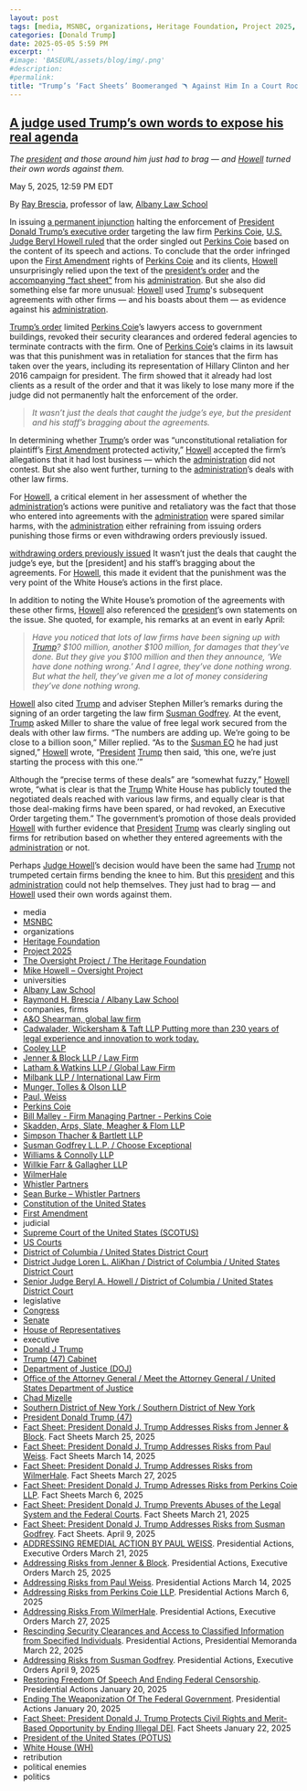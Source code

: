 ```yaml
---
layout: post
tags: [media, MSNBC, organizations, Heritage Foundation, Project 2025, The Oversight Project / The Heritage Foundation, Mike Howell – Oversight Project, universities, Albany Law School, Raymond H. Brescia / Albany Law School, companies firms, A&O Shearman global law firm, Cadwalader Wickersham & Taft LLP Putting more than 230 years of legal experience and innovation to work today., Cooley LLP, Jenner & Block LLP / Law Firm, Latham & Watkins LLP / Global Law Firm, Milbank LLP / International Law Firm, Munger Tolles & Olson LLP, Paul Weiss, Perkins Coie, Bill Malley - Firm Managing Partner - Perkins Coie, Skadden Arps Slate Meagher & Flom LLP, Simpson Thacher & Bartlett LLP, Susman Godfrey L.L.P. / Choose Exceptional, Williams & Connolly LLP, Willkie Farr & Gallagher LLP, WilmerHale, Whistler Partners, Sean Burke – Whistler Partners, Constitution of the United States, First Amendment, judicial, Supreme Court of the United States (SCOTUS), US Courts, District of Columbia / United States District Court, District Judge Loren L. AliKhan / District of Columbia / United States District Court, Senior Judge Beryl A. Howell / District of Columbia / United States District Court, legislative, Congress, Senate, House of Representatives, executive, Donald J Trump, Trump (47) Cabinet, Department of Justice (DOJ), Office of the Attorney General / Meet the Attorney General / United States Department of Justice, Chad Mizelle, Southern District of New York / Southern District of New York, President Donald Trump (47), Fact Sheet –  President Donald J. Trump Addresses Risks from Jenner & Block. Fact Sheets March 25 2025, Fact Sheet –  President Donald J. Trump Addresses Risks from Paul Weiss. Fact Sheets March 14 2025, Fact Sheet –  President Donald J. Trump Addresses Risks from WilmerHale. Fact Sheets March 27 2025, Fact Sheet –  President Donald J. Trump Adresses Risks from Perkins Coie LLP. Fact Sheets March 6 2025, Fact Sheet –  President Donald J. Trump Prevents Abuses of the Legal System and the Federal Courts. Fact Sheets March 21 2025, Fact Sheet –  President Donald J. Trump Addresses Risks from Susman Godfrey. Fact Sheets. April 9 2025, ADDRESSING REMEDIAL ACTION BY PAUL WEISS. Presidential Actions Executive Orders March 21 2025, Addressing Risks from Jenner & Block. Presidential Actions Executive Orders March 25 2025, Addressing Risks from Paul Weiss. Presidential Actions March 14 2025, Addressing Risks from Perkins Coie LLP. Presidential Actions March 6 2025, Addressing Risks From WilmerHale. Presidential Actions Executive Orders March 27 2025, Rescinding Security Clearances and Access to Classified Information from Specified Individuals. Presidential Actions Presidential Memoranda March 22 2025, Addressing Risks from Susman Godfrey. Presidential Actions Executive Orders April 9 2025, Restoring Freedom Of Speech And Ending Federal Censorship. Presidential Actions January 20 2025, Ending The Weaponization Of The Federal Government. Presidential Actions January 20 2025, Fact Sheet –  President Donald J. Trump Protects Civil Rights and Merit-Based Opportunity by Ending Illegal DEI. Fact Sheets January 22 2025, President of the United States (POTUS), White House (WH), retribution, political enemies, politics]
categories: [Donald Trump]
date: 2025-05-05 5:59 PM
excerpt: ''
#image: 'BASEURL/assets/blog/img/.png'
#description:
#permalink:
title: "Trump’s ‘Fact Sheets’ Boomeranged 🪃 Against Him In a Court Room That Targeted a Law Firm"
---
```


## [A judge used Trump’s own words to expose his real agenda](https://www.msnbc.com/opinion/msnbc-opinion/judge-used-trumps-words-expose-real-agenda-rcna204827)

*The [president](https://www.whitehouse.gov/) and those around him just had to brag — and [Howell](https://www.dcd.uscourts.gov/content/senior-judge-beryl-howell) turned their own words against them.*

May 5, 2025, 12:59 PM EDT

By [Ray Brescia](https://www.albanylaw.edu/faculty/faculty-directory/raymond-brescia), professor of law, [Albany Law School](https://www.albanylaw.edu/)

In issuing [a permanent injunction](https://www.msnbc.com/top-stories/latest/trump-executive-order-perkins-coie-unconstitutional-howell-rcna204601) halting the enforcement of [President Donald Trump’s executive order](https://www.msnbc.com/deadline-white-house/deadline-legal-blog/donald-trump-executive-order-perkins-coie-rcna196030) targeting the law firm [Perkins Coie](https://perkinscoie.com/), [U.S. Judge Beryl Howell ruled](https://storage.courtlistener.com/recap/gov.uscourts.dcd.278290/gov.uscourts.dcd.278290.185.0.pdf) that the order singled out [Perkins Coie](https://perkinscoie.com/) based on the content of its speech and actions. To conclude that the order infringed upon the [First Amendment](https://constitution.congress.gov/constitution/amendment-1/) rights of [Perkins Coie](https://perkinscoie.com/) and its clients, [Howell](https://www.dcd.uscourts.gov/content/senior-judge-beryl-howell) unsurprisingly relied upon the text of the [president’s order](https://www.whitehouse.gov/presidential-actions/2025/03/addressing-risks-from-perkins-coie-llp/) and the [accompanying “fact sheet”](https://www.whitehouse.gov/fact-sheets/2025/03/fact-sheet-president-donald-j-trump-adresses-risks-from-perkins-coie-llp/) from his [administration](https://www.whitehouse.gov/administration/). But she also did something else far more unusual: [Howell](https://www.dcd.uscourts.gov/content/senior-judge-beryl-howell) used [Trump](https://www.donaldjtrump.com/)'s subsequent agreements with other firms — and his boasts about them — as evidence against his [administration](https://www.whitehouse.gov/administration/).  

[Trump’s order](https://www.whitehouse.gov/presidential-actions/2025/03/addressing-risks-from-perkins-coie-llp/) limited [Perkins Coie](https://perkinscoie.com/)’s lawyers access to government buildings, revoked their security clearances and ordered federal agencies to terminate contracts with the firm. One of [Perkins Coie](https://perkinscoie.com/)’s claims in its lawsuit was that this punishment was in retaliation for stances that the firm has taken over the years, including its representation of Hillary Clinton and her 2016 campaign for president. The firm showed that it already had lost clients as a result of the order and that it was likely to lose many more if the judge did not permanently halt the enforcement of the order.

> *It wasn’t just the deals that caught the judge’s eye, but the president and his staff’s bragging about the agreements.*

In determining whether [Trump](https://www.donaldjtrump.com/)’s order was “unconstitutional retaliation for plaintiff’s [First Amendment](https://constitution.congress.gov/constitution/amendment-1/) protected activity,” [Howell](https://www.dcd.uscourts.gov/content/senior-judge-beryl-howell) accepted the firm’s allegations that it had lost business — which the [administration](https://www.whitehouse.gov/administration/) did not contest. But she also went further, turning to the [administration](https://www.whitehouse.gov/administration/)’s deals with other law firms.

For [Howell](https://www.dcd.uscourts.gov/content/senior-judge-beryl-howell), a critical element in her assessment of whether the [administration](https://www.whitehouse.gov/administration/)’s actions were punitive and retaliatory was the fact that those who entered into agreements with the [administration](https://www.whitehouse.gov/administration/) were spared similar harms, with the [administration](https://www.whitehouse.gov/administration/) either refraining from issuing orders punishing those firms or even withdrawing orders previously issued. 

[withdrawing orders previously issued](https://www.nbcnews.com/politics/trump-[administration](https://www.whitehouse.gov/administration/)/legal-community-shaken-powerful-law-firm-paul-weiss-trump-rcna197490)
It wasn’t just the deals that caught the judge’s eye, but the [president] and his staff’s bragging about the agreements. For [Howell](https://www.dcd.uscourts.gov/content/senior-judge-beryl-howell), this made it evident that the punishment was the very point of the White House’s actions in the first place.

In addition to noting the White House’s promotion of the agreements with these other firms, [Howell](https://www.dcd.uscourts.gov/content/senior-judge-beryl-howell) also referenced the [president](https://www.whitehouse.gov/)’s own statements on the issue. She quoted, for example, his remarks at an event in early April:

> *Have you noticed that lots of law firms have been signing up with [Trump](https://www.donaldjtrump.com/)? $100 million, another $100 million, for damages that they’ve done. But they give you $100 million and then they announce, ‘We have done nothing wrong.’ And I agree, they’ve done nothing wrong. But what the hell, they’ve given me a lot of money considering they’ve done nothing wrong.*

[Howell](https://www.dcd.uscourts.gov/content/senior-judge-beryl-howell) also cited [Trump](https://www.donaldjtrump.com/) and adviser Stephen Miller’s remarks during the signing of an order targeting the law firm [Susman Godfrey](https://www.susmangodfrey.com/). At the event, [Trump](https://www.donaldjtrump.com/) asked Miller to share the value of free legal work secured from the deals with other law firms. “The numbers are adding up. We’re going to be close to a billion soon,” Miller replied. “As to the [Susman EO](https://www.whitehouse.gov/presidential-actions/2025/04/addressing-risks-from-susman-godfrey/) he had just signed,” [Howell](https://www.dcd.uscourts.gov/content/senior-judge-beryl-howell) wrote, “[President](https://www.whitehouse.gov/administration/donald-j-trump/) [Trump](https://www.donaldjtrump.com/) then said, ‘this one, we’re just starting the process with this one.’”

Although the “precise terms of these deals” are “somewhat fuzzy,” [Howell](https://www.dcd.uscourts.gov/content/senior-judge-beryl-howell) wrote, “what is clear is that the [Trump](https://www.donaldjtrump.com/) White House has publicly touted the negotiated deals reached with various law firms, and equally clear is that those deal-making firms have been spared, or had revoked, an Executive Order targeting them.” The government’s promotion of those deals provided [Howell](https://www.dcd.uscourts.gov/content/senior-judge-beryl-howell) with further evidence that [President](https://www.whitehouse.gov/) [Trump](https://www.donaldjtrump.com/) was clearly singling out firms for retribution based on whether they entered agreements with the [administration](https://www.whitehouse.gov/administration/) or not. 

Perhaps [Judge Howell](https://www.dcd.uscourts.gov/content/senior-judge-beryl-howell)’s decision would have been the same had [Trump](https://www.donaldjtrump.com/) not trumpeted certain firms bending the knee to him. But this [president](https://www.whitehouse.gov/) and this [administration](https://www.whitehouse.gov/administration/) could not help themselves. They just had to brag — and [Howell](https://www.dcd.uscourts.gov/content/senior-judge-beryl-howell) used their own words against them.

- media
- [MSNBC](https://www.msnbc.com/)
- organizations
- [Heritage Foundation](https://www.heritage.org/)
- [Project 2025](https://www.project2025.org/)
- [The Oversight Project / The Heritage Foundation](https://www.heritage.org/oversight)
- [Mike Howell – Oversight Project](https://www.heritage.org/staff/mike-howell)
- universities 
- [Albany Law School](https://www.albanylaw.edu/)
- [Raymond H. Brescia / Albany Law School](https://www.albanylaw.edu/faculty/faculty-directory/raymond-brescia)
- companies, firms
- [A&O Shearman, global law firm](https://www.aoshearman.com/)
- [Cadwalader, Wickersham & Taft LLP Putting more than 230 years of legal experience and innovation to work today.](https://www.cadwalader.com/)
- [Cooley LLP](https://www.cooley.com/)
- [Jenner & Block LLP / Law Firm](https://www.jenner.com/)
- [Latham & Watkins LLP / Global Law Firm](https://www.lw.com/en)
- [Milbank LLP / International Law Firm](https://www.milbank.com/en/)
- [Munger, Tolles & Olson LLP](https://www.mto.com/)
- [Paul, Weiss](https://www.paulweiss.com/)
- [Perkins Coie](https://perkinscoie.com/)
- [Bill Malley - Firm Managing Partner - Perkins Coie](https://perkinscoie.com/professionals/william-g-malley)
- [Skadden, Arps, Slate, Meagher & Flom LLP](https://www.skadden.com/)
- [Simpson Thacher & Bartlett LLP](https://www.stblaw.com/)
- [Susman Godfrey L.L.P. / Choose Exceptional](https://www.susmangodfrey.com/)
- [Williams & Connolly LLP](https://www.wc.com/)
- [Willkie Farr & Gallagher LLP](https://www.willkie.com/)
- [WilmerHale](https://www.wilmerhale.com/)
- [Whistler Partners](https://www.whistlerpartners.com/)
- [Sean Burke – Whistler Partners](https://www.whistlerpartners.com/team/sean-burke)
- [Constitution of the United States](https://constitution.congress.gov/)
- [First Amendment](https://constitution.congress.gov/constitution/amendment-1/)
- judicial
- [Supreme Court of the United States (SCOTUS)](https://www.supremecourt.gov/)
- [US Courts](https://www.uscourts.gov/)
- [District of Columbia / United States District Court](https://www.dcd.uscourts.gov/)
- [District Judge Loren L. AliKhan / District of Columbia / United States District Court](https://www.dcd.uscourts.gov/content/district-judge-loren-l-alikhan)
- [Senior Judge Beryl A. Howell / District of Columbia / United States District Court](https://www.dcd.uscourts.gov/content/senior-judge-beryl-howell)
- legislative 
- [Congress](https://www.congress.gov/)
- [Senate](https://www.senate.gov/)
- [House of Representatives](https://www.house.gov/)
- executive
- [Donald J Trump](https://www.donaldjtrump.com/)
- [Trump (47) Cabinet](https://www.whitehouse.gov/administration/the-cabinet/)
- [Department of Justice (DOJ)](https://www.justice.gov/)
- [Office of the Attorney General / Meet the Attorney General / United States Department of Justice](https://www.justice.gov/ag/staff-profile/meet-attorney-general)
- [Chad Mizelle](https://www.linkedin.com/in/chad-mizelle-36366917/)
- [Southern District of New York / Southern District of New York](https://www.justice.gov/usao-sdny)
- [President Donald Trump (47)](https://www.whitehouse.gov/administration/donald-j-trump/)
- [Fact Sheet: President Donald J. Trump Addresses Risks from Jenner & Block](https://www.whitehouse.gov/fact-sheets/2025/03/fact-sheet-president-donald-j-trump-addresses-risks-from-jenner-block/). Fact Sheets March 25, 2025
- [Fact Sheet: President Donald J. Trump Addresses Risks from Paul Weiss](https://www.whitehouse.gov/fact-sheets/2025/03/fact-sheet-president-donald-j-trump-addresses-risks-from-paul-weiss/). Fact Sheets March 14, 2025
- [Fact Sheet: President Donald J. Trump Addresses Risks from WilmerHale](https://www.whitehouse.gov/fact-sheets/2025/03/fact-sheet-president-donald-j-trump-addresses-risks-from-wilmerhale/). Fact Sheets March 27, 2025
- [Fact Sheet: President Donald J. Trump Adresses Risks from Perkins Coie LLP](https://www.whitehouse.gov/fact-sheets/2025/03/fact-sheet-president-donald-j-trump-adresses-risks-from-perkins-coie-llp/). Fact Sheets March 6, 2025
- [Fact Sheet: President Donald J. Trump Prevents Abuses of the Legal System and the Federal Courts](https://www.whitehouse.gov/fact-sheets/2025/03/fact-sheet-president-donald-j-trump-prevents-abuses-of-the-legal-system-and-the-federal-courts/). Fact Sheets March 21, 2025
- [Fact Sheet: President Donald J. Trump Addresses Risks from Susman Godfrey](https://www.whitehouse.gov/fact-sheets/2025/04/fact-sheet-president-donald-j-trump-addresses-risks-from-susman-godfrey/). Fact Sheets. April 9, 2025
- [ADDRESSING REMEDIAL ACTION BY PAUL WEISS](https://www.whitehouse.gov/presidential-actions/2025/03/addressing-remedial-action-by-paul-weiss/). Presidential Actions, Executive Orders March 21, 2025
- [Addressing Risks from Jenner & Block](https://www.whitehouse.gov/presidential-actions/2025/03/addressing-risks-from-jenner-block/). Presidential Actions, Executive Orders March 25, 2025
- [Addressing Risks from Paul Weiss](https://www.whitehouse.gov/presidential-actions/2025/03/addressing-risks-from-paul-weiss/). Presidential Actions March 14, 2025
- [Addressing Risks from Perkins Coie LLP](https://www.whitehouse.gov/presidential-actions/2025/03/addressing-risks-from-perkins-coie-llp/). Presidential Actions March 6, 2025
- [Addressing Risks From WilmerHale](https://www.whitehouse.gov/presidential-actions/2025/03/addressing-risks-from-wilmerhale/). Presidential Actions, Executive Orders March 27, 2025
- [Rescinding Security Clearances and Access to Classified Information from Specified Individuals](https://www.whitehouse.gov/presidential-actions/2025/03/rescinding-security-clearances-and-access-to-classified-information-from-specified-individuals/). Presidential Actions, Presidential Memoranda March 22, 2025
- [Addressing Risks from Susman Godfrey](https://www.whitehouse.gov/presidential-actions/2025/04/addressing-risks-from-susman-godfrey/). Presidential Actions, Executive Orders April 9, 2025
- [Restoring Freedom Of Speech And Ending Federal Censorship](https://www.whitehouse.gov/presidential-actions/2025/01/restoring-freedom-of-speech-and-ending-federal-censorship/). Presidential Actions January 20, 2025
- [Ending The Weaponization Of The Federal Government](https://www.whitehouse.gov/presidential-actions/2025/01/ending-the-weaponization-of-the-federal-government/). Presidential Actions January 20, 2025
- [Fact Sheet: President Donald J. Trump Protects Civil Rights and Merit-Based Opportunity by Ending Illegal DEI](https://www.whitehouse.gov/fact-sheets/2025/01/fact-sheet-president-donald-j-trump-protects-civil-rights-and-merit-based-opportunity-by-ending-illegal-dei/). Fact Sheets January 22, 2025
- [President of the United States (POTUS)](https://www.whitehouse.gov/)
- [White House (WH)](https://www.whitehouse.gov/)
- retribution 
- political enemies 
- politics 
